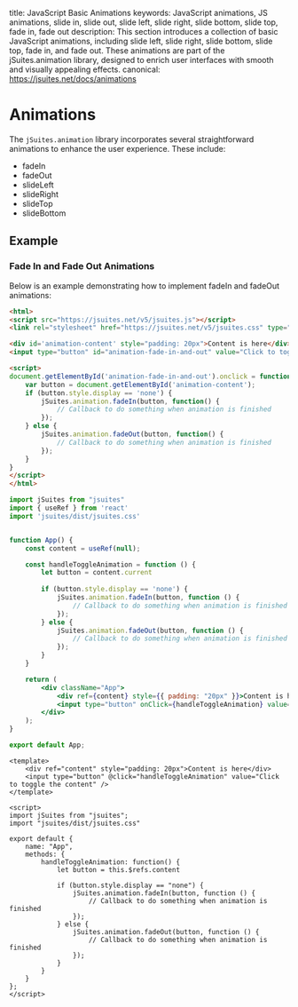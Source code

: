 title: JavaScript Basic Animations
keywords: JavaScript animations, JS animations, slide in, slide out, slide left, slide right, slide bottom, slide top, fade in, fade out
description: This section introduces a collection of basic JavaScript animations, including slide left, slide right, slide bottom, slide top, fade in, and fade out. These animations are part of the jSuites.animation library, designed to enrich user interfaces with smooth and visually appealing effects.
canonical: https://jsuites.net/docs/animations

# Animations

The `jSuites.animation` library incorporates several straightforward animations to enhance the user experience. These include:

- fadeIn
- fadeOut
- slideLeft
- slideRight
- slideTop
- slideBottom

## Example

### Fade In and Fade Out Animations

Below is an example demonstrating how to implement fadeIn and fadeOut animations:

```html
<html>
<script src="https://jsuites.net/v5/jsuites.js"></script>
<link rel="stylesheet" href="https://jsuites.net/v5/jsuites.css" type="text/css" />

<div id='animation-content' style="padding: 20px">Content is here</div>
<input type="button" id="animation-fade-in-and-out" value="Click to toggle the content" />

<script>
document.getElementById('animation-fade-in-and-out').onclick = function() {
    var button = document.getElementById('animation-content');
    if (button.style.display == 'none') {
        jSuites.animation.fadeIn(button, function() {
            // Callback to do something when animation is finished
        });
    } else {
        jSuites.animation.fadeOut(button, function() {
            // Callback to do something when animation is finished
        });
    }
}
</script>
</html>
```
```jsx
import jSuites from "jsuites"
import { useRef } from 'react'
import 'jsuites/dist/jsuites.css'


function App() {
    const content = useRef(null);

    const handleToggleAnimation = function () {
        let button = content.current
        
        if (button.style.display == 'none') {
            jSuites.animation.fadeIn(button, function () {
                // Callback to do something when animation is finished
            });
        } else {
            jSuites.animation.fadeOut(button, function () {
                // Callback to do something when animation is finished
            });
        }
    }

    return (
        <div className="App">
            <div ref={content} style={{ padding: "20px" }}>Content is here</div>
            <input type="button" onClick={handleToggleAnimation} value="Click to toggle the content" />
        </div>
    );
}

export default App;
```
```vue
<template>
    <div ref="content" style="padding: 20px">Content is here</div>
    <input type="button" @click="handleToggleAnimation" value="Click to toggle the content" />
</template>

<script>
import jSuites from "jsuites";
import "jsuites/dist/jsuites.css"

export default {
    name: "App",
    methods: {
        handleToggleAnimation: function() {
            let button = this.$refs.content

            if (button.style.display == "none") {
                jSuites.animation.fadeIn(button, function () {
                    // Callback to do something when animation is finished
                });
            } else {
                jSuites.animation.fadeOut(button, function () {
                    // Callback to do something when animation is finished
                });
            }
        }
    }
};
</script>
```



